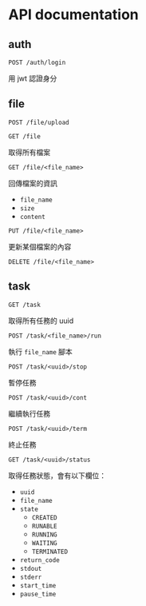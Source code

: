# API documentation

## auth

```http
POST /auth/login
```

用 jwt 認證身分

## file

```http
POST /file/upload
```

```http
GET /file
```

取得所有檔案

```http
GET /file/<file_name>
```

回傳檔案的資訊

- `file_name`
- `size`
- `content`

```http
PUT /file/<file_name>
```

更新某個檔案的內容

```http
DELETE /file/<file_name>
```

## task

```http
GET /task
```

取得所有任務的 uuid

```http
POST /task/<file_name>/run
```

執行 `file_name` 腳本

```http
POST /task/<uuid>/stop
```

暫停任務

```http
POST /task/<uuid>/cont
```

繼續執行任務

```http
POST /task/<uuid>/term
```

終止任務

```http
GET /task/<uuid>/status
```

取得任務狀態，會有以下欄位：

- `uuid`
- `file_name`
- `state`
    - `CREATED`
    - `RUNABLE`
    - `RUNNING`
    - `WAITING`
    - `TERMINATED`
- `return_code`
- `stdout`
- `stderr`
- `start_time`
- `pause_time`
